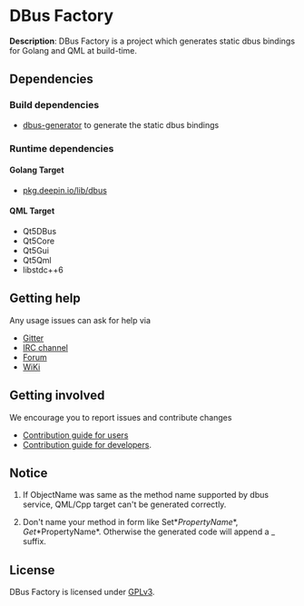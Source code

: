 # DBus Factory

**Description**: DBus Factory is a project which generates static dbus bindings for Golang and QML at build-time.

## Dependencies

### Build dependencies

- [dbus-generator](https://gitcafe.com/Deepin/go-dbus-generator) to generate the static dbus bindings

### Runtime dependencies

#### Golang Target

-  [pkg.deepin.io/lib/dbus](https://github.com/linuxdeepin/go-lib/tree/master/dbus)

#### QML Target

- Qt5DBus
- Qt5Core
- Qt5Gui
- Qt5Qml
- libstdc++6

## Getting help

Any usage issues can ask for help via

* [Gitter](https://gitter.im/orgs/linuxdeepin/rooms)
* [IRC channel](https://webchat.freenode.net/?channels=deepin)
* [Forum](https://bbs.deepin.org)
* [WiKi](http://wiki.deepin.org/)

## Getting involved

We encourage you to report issues and contribute changes

* [Contribution guide for users](http://wiki.deepin.org/index.php?title=Contribution_Guidelines_for_Users)
* [Contribution guide for developers](http://wiki.deepin.org/index.php?title=Contribution_Guidelines_for_Developers).

## Notice

1. If ObjectName was same as the method name supported by dbus service,
   QML/Cpp target can't be generated correctly.

2. Don't name your method in form like Set*$PropertyName*, Get*$PropertyName*. Otherwise the generated code will append a \_ suffix.

## License

DBus Factory is licensed under [GPLv3](LICENSE).
